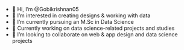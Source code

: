 - 👋 Hi, I’m @Gobikrishnan05
- 👀 I’m interested in creating designs & working with data
- 🌱 I’m currently pursuing an M.Sc in Data Science
- 💼 Currently working on data science-related projects and studies
- 🤝 I’m looking to collaborate on web & app design and data science projects

<!---
Gobikrishnan05/Gobikrishnan05 is a ✨ special ✨ repository because its `README.md` (this file) appears on your GitHub profile.
You can click the Preview link to take a look at your changes.
--->
